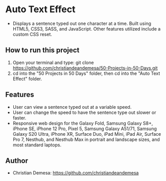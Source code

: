 # Auto Text Effect

-   Displays a sentence typed out one character at a time. Built using HTML5, CSS3, SASS, and JavaScript. Other features utilized include a custom CSS reset.

## How to run this project

1. Open your terminal and type: git clone https://github.com/christiandeandemesa/50-Projects-in-50-Days.git
2. cd into the "50 Projects in 50 Days" folder, then cd into the "Auto Text Effect" folder.

## Features

-   User can view a sentence typed out at a variable speed.
-   User can change the speed to have the sentence type out slower or faster.
-   Responsive web design for the Galaxy Fold, Samsung Galaxy S8+, iPhone SE, iPhone 12 Pro, Pixel 5, Samsung Galaxy A51/71, Samsung Galaxy S20 Ultra, iPhone XR, Surface
    Duo, iPad Mini, iPad Air, Surface Pro 7, Nesthub, and Nesthub Max in portrait and landscape sizes, and most standard laptops.

## Author
-   Christian Demesa: https://github.com/christiandeandemesa
